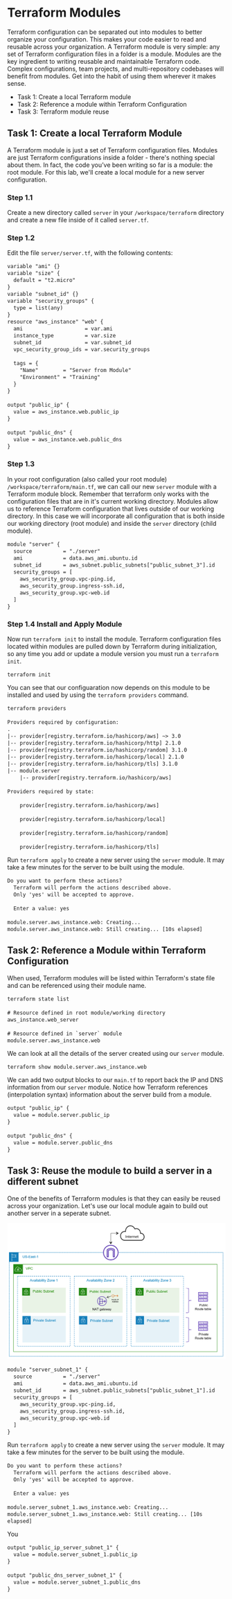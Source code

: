 # Terraform Modules

Terraform configuration can be separated out into modules to better organize your configuration. This makes your code easier to read and reusable across your organization. A Terraform module is very simple: any set of Terraform configuration files in a folder is a module. Modules are the key ingredient to writing reusable and maintainable Terraform code. Complex configurations, team projects, and multi-repository codebases will benefit from modules. Get into the habit of using them wherever it makes sense.

- Task 1: Create a local Terraform module
- Task 2: Reference a module within Terraform Configuration
- Task 3: Terraform module reuse

## Task 1: Create a local Terraform Module

A Terraform module is just a set of Terraform configuration files. Modules are just Terraform configurations inside a folder - there's nothing special about them. In fact, the code you’ve been writing so far is a module: the root module. For this lab, we'll create a local module for a new server configuration.

### Step 1.1

Create a new directory called `server` in your `/workspace/terraform` directory and create a new file inside of it called `server.tf`.

### Step 1.2

Edit the file `server/server.tf`, with the following contents:

```hcl
variable "ami" {}
variable "size" {
  default = "t2.micro"
}
variable "subnet_id" {}
variable "security_groups" {
  type = list(any)
}
resource "aws_instance" "web" {
  ami                    = var.ami
  instance_type          = var.size
  subnet_id              = var.subnet_id
  vpc_security_group_ids = var.security_groups

  tags = {
    "Name"        = "Server from Module"
    "Environment" = "Training"
  }
}

output "public_ip" {
  value = aws_instance.web.public_ip
}

output "public_dns" {
  value = aws_instance.web.public_dns
}
```

### Step 1.3

In your root configuration (also called your root module) `/workspace/terraform/main.tf`, we can call our new `server` module with a Terraform module block. Remember that terraform only works with the configuration files that are in it's current working directory. Modules allow us to reference Terraform configuration that lives outside of our working directory. In this case we will incorporate all configuration that is both inside our working directory (root module) and inside the `server` directory (child module).

```hcl
module "server" {
  source          = "./server"
  ami             = data.aws_ami.ubuntu.id
  subnet_id       = aws_subnet.public_subnets["public_subnet_3"].id
  security_groups = [
    aws_security_group.vpc-ping.id,
    aws_security_group.ingress-ssh.id,
    aws_security_group.vpc-web.id
  ]
}
```

### Step 1.4 Install and Apply Module

Now run `terraform init` to install the module. Terraform configuration files located within modules are pulled down by Terraform during initialization, so any time you add or update a module version you must run a `terraform init`.

```shell
terraform init
```

You can see that our configuaration now depends on this module to be installed and used by using the `terraform providers` command.

```shell
terraform providers

Providers required by configuration:
.
|-- provider[registry.terraform.io/hashicorp/aws] ~> 3.0
|-- provider[registry.terraform.io/hashicorp/http] 2.1.0
|-- provider[registry.terraform.io/hashicorp/random] 3.1.0
|-- provider[registry.terraform.io/hashicorp/local] 2.1.0
|-- provider[registry.terraform.io/hashicorp/tls] 3.1.0
|-- module.server
    |-- provider[registry.terraform.io/hashicorp/aws]

Providers required by state:

    provider[registry.terraform.io/hashicorp/aws]

    provider[registry.terraform.io/hashicorp/local]

    provider[registry.terraform.io/hashicorp/random]

    provider[registry.terraform.io/hashicorp/tls]
```

Run `terraform apply` to create a new server using the `server` module. It may take a few minutes for the server to be built using the module.

```
Do you want to perform these actions?
  Terraform will perform the actions described above.
  Only 'yes' will be accepted to approve.

  Enter a value: yes

module.server.aws_instance.web: Creating...
module.server.aws_instance.web: Still creating... [10s elapsed]
```

## Task 2: Reference a Module within Terraform Configuration

When used, Terraform modules will be listed within Terraform's state file and can be referenced using their module name.

```shell
terraform state list

# Resource defined in root module/working directory
aws_instance.web_server

# Resource defined in `server` module
module.server.aws_instance.web
```

We can look at all the details of the server created using our `server` module.

```shell
terraform show module.server.aws_instance.web
```

We can add two output blocks to our `main.tf` to report back the IP and DNS information from our `server` module. Notice how Terraform references (interpolation syntax) information about the server build from a module.

```hcl
output "public_ip" {
  value = module.server.public_ip
}

output "public_dns" {
  value = module.server.public_dns
}
```

## Task 3: Reuse the module to build a server in a different subnet

One of the benefits of Terraform modules is that they can easily be reused across your organization. Let's use our local module again to build out another server in a seperate subnet.

![Desired Infrastructure](./img/obj-1-desired-infrastructure.png)

```hcl
module "server_subnet_1" {
  source          = "./server"
  ami             = data.aws_ami.ubuntu.id
  subnet_id       = aws_subnet.public_subnets["public_subnet_1"].id
  security_groups = [
    aws_security_group.vpc-ping.id,
    aws_security_group.ingress-ssh.id,
    aws_security_group.vpc-web.id
  ]
}
```

Run `terraform apply` to create a new server using the `server` module. It may take a few minutes for the server to be built using the module.

```
Do you want to perform these actions?
  Terraform will perform the actions described above.
  Only 'yes' will be accepted to approve.

  Enter a value: yes

module.server_subnet_1.aws_instance.web: Creating...
module.server_subnet_1.aws_instance.web: Still creating... [10s elapsed]
```

You

```hcl
output "public_ip_server_subnet_1" {
  value = module.server_subnet_1.public_ip
}

output "public_dns_server_subnet_1" {
  value = module.server_subnet_1.public_dns
}
```
